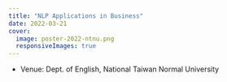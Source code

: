 ```yaml
---
title: "NLP Applications in Business"
date: 2022-03-21
cover:
  image: poster-2022-ntnu.png
  responsiveImages: true
---
```


- Venue: Dept. of English, National Taiwan Normal University
